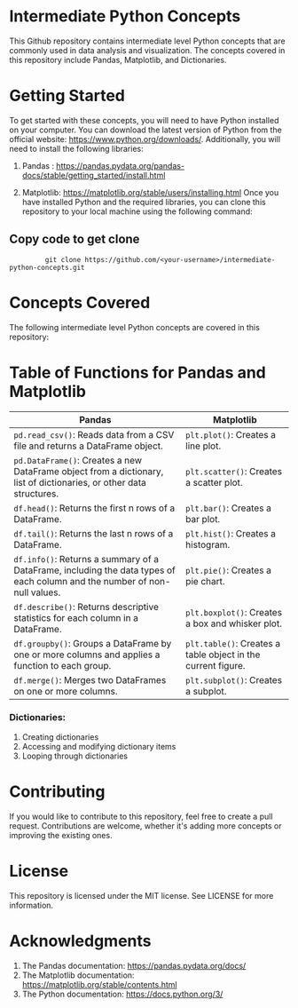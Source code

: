 # Intermediate Python Concepts
This Github repository contains intermediate level Python concepts that are commonly used in data analysis and visualization. The concepts covered in this repository include Pandas, Matplotlib, and Dictionaries.

# Getting Started
To get started with these concepts, you will need to have Python installed on your computer. You can download the latest version of Python from the official website: https://www.python.org/downloads/. Additionally, you will need to install the following libraries:

1. Pandas : https://pandas.pydata.org/pandas-docs/stable/getting_started/install.html

2. Matplotlib: https://matplotlib.org/stable/users/installing.html
Once you have installed Python and the required libraries, you can clone this repository to your local machine using the following command:


## Copy code to get clone 
       
        
             git clone https://github.com/<your-username>/intermediate-python-concepts.git


# Concepts Covered
The following intermediate level Python concepts are covered in this repository:
# Table of Functions for Pandas and Matplotlib

| Pandas | Matplotlib |
| --- | --- |
| `pd.read_csv()`: Reads data from a CSV file and returns a DataFrame object. | `plt.plot()`: Creates a line plot. |
| `pd.DataFrame()`: Creates a new DataFrame object from a dictionary, list of dictionaries, or other data structures. | `plt.scatter()`: Creates a scatter plot. |
| `df.head()`: Returns the first n rows of a DataFrame. | `plt.bar()`: Creates a bar plot. |
| `df.tail()`: Returns the last n rows of a DataFrame. | `plt.hist()`: Creates a histogram. |
| `df.info()`: Returns a summary of a DataFrame, including the data types of each column and the number of non-null values. | `plt.pie()`: Creates a pie chart. |
| `df.describe()`: Returns descriptive statistics for each column in a DataFrame. | `plt.boxplot()`: Creates a box and whisker plot. |
| `df.groupby()`: Groups a DataFrame by one or more columns and applies a function to each group. | `plt.table()`: Creates a table object in the current figure. |
| `df.merge()`: Merges two DataFrames on one or more columns. | `plt.subplot()`: Creates a subplot. |

### Dictionaries:
1. Creating dictionaries
2. Accessing and modifying dictionary items
3. Looping through dictionaries
# Contributing
If you would like to contribute to this repository, feel free to create a pull request. Contributions are welcome, whether it's adding more concepts or improving the existing ones.

# License
This repository is licensed under the MIT license. See LICENSE for more information.

# Acknowledgments
1. The Pandas documentation: https://pandas.pydata.org/docs/
2. The Matplotlib documentation: https://matplotlib.org/stable/contents.html
3. The Python documentation: https://docs.python.org/3/
